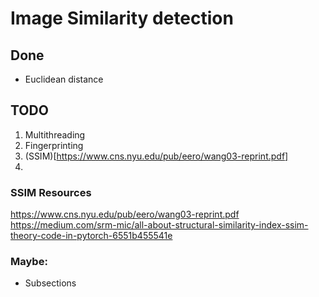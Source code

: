 # Image Similarity detection

## Done
- Euclidean distance

## TODO
1. Multithreading
2. Fingerprinting
3. (SSIM)[https://www.cns.nyu.edu/pub/eero/wang03-reprint.pdf]
4. 

### SSIM Resources
https://www.cns.nyu.edu/pub/eero/wang03-reprint.pdf
https://medium.com/srm-mic/all-about-structural-similarity-index-ssim-theory-code-in-pytorch-6551b455541e


### Maybe:
- Subsections
